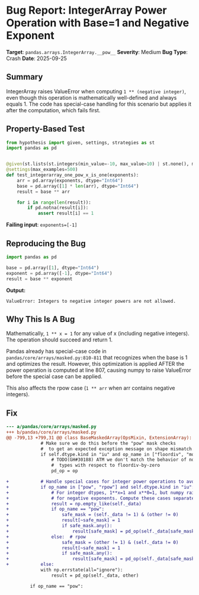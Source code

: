 # Bug Report: IntegerArray Power Operation with Base=1 and Negative Exponent

**Target**: `pandas.arrays.IntegerArray.__pow__`
**Severity**: Medium
**Bug Type**: Crash
**Date**: 2025-09-25

## Summary

IntegerArray raises ValueError when computing `1 ** (negative integer)`, even though this operation is mathematically well-defined and always equals 1. The code has special-case handling for this scenario but applies it after the computation, which fails first.

## Property-Based Test

```python
from hypothesis import given, settings, strategies as st
import pandas as pd


@given(st.lists(st.integers(min_value=-10, max_value=10) | st.none(), min_size=1, max_size=30))
@settings(max_examples=500)
def test_integerarray_one_pow_x_is_one(exponents):
    arr = pd.array(exponents, dtype="Int64")
    base = pd.array([1] * len(arr), dtype="Int64")
    result = base ** arr

    for i in range(len(result)):
        if pd.notna(result[i]):
            assert result[i] == 1
```

**Failing input**: `exponents=[-1]`

## Reproducing the Bug

```python
import pandas as pd

base = pd.array([1], dtype="Int64")
exponent = pd.array([-1], dtype="Int64")
result = base ** exponent
```

**Output:**
```
ValueError: Integers to negative integer powers are not allowed.
```

## Why This Is A Bug

Mathematically, `1 ** x = 1` for any value of x (including negative integers). The operation should succeed and return 1.

Pandas already has special-case code in `pandas/core/arrays/masked.py:810-811` that recognizes when the base is 1 and optimizes the result. However, this optimization is applied AFTER the power operation is computed at line 807, causing numpy to raise ValueError before the special case can be applied.

This also affects the rpow case (`1 ** arr` when arr contains negative integers).

## Fix

```diff
--- a/pandas/core/arrays/masked.py
+++ b/pandas/core/arrays/masked.py
@@ -799,13 +799,31 @@ class BaseMaskedArray(OpsMixin, ExtensionArray):
             # Make sure we do this before the "pow" mask checks
             #  to get an expected exception message on shape mismatch.
             if self.dtype.kind in "iu" and op_name in ["floordiv", "mod"]:
                 # TODO(GH#30188) ATM we don't match the behavior of non-masked
                 #  types with respect to floordiv-by-zero
                 pd_op = op

+            # Handle special cases for integer power operations to avoid ValueError
+            if op_name in ["pow", "rpow"] and self.dtype.kind in "iu":
+                # For integer dtypes, 1**x=1 and x**0=1, but numpy raises error
+                # for negative exponents. Compute these cases separately.
+                result = np.empty_like(self._data)
+                if op_name == "pow":
+                    safe_mask = (self._data != 1) & (other != 0)
+                    result[~safe_mask] = 1
+                    if safe_mask.any():
+                        result[safe_mask] = pd_op(self._data[safe_mask], other[safe_mask] if not is_scalar(other) else other)
+                else:  # rpow
+                    safe_mask = (other != 1) & (self._data != 0)
+                    result[~safe_mask] = 1
+                    if safe_mask.any():
+                        result[safe_mask] = pd_op(self._data[safe_mask], other)
+            else:
             with np.errstate(all="ignore"):
                 result = pd_op(self._data, other)

         if op_name == "pow":
```